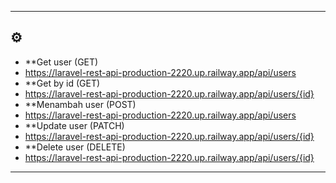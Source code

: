 

---

## ⚙️
- **Get user (GET)
- https://laravel-rest-api-production-2220.up.railway.app/api/users
- **Get by id (GET)
- https://laravel-rest-api-production-2220.up.railway.app/api/users/{id}
- **Menambah user (POST)
- https://laravel-rest-api-production-2220.up.railway.app/api/users
- **Update user (PATCH)
- https://laravel-rest-api-production-2220.up.railway.app/api/users/{id}
- **Delete user (DELETE)
- https://laravel-rest-api-production-2220.up.railway.app/api/users/{id}
---
